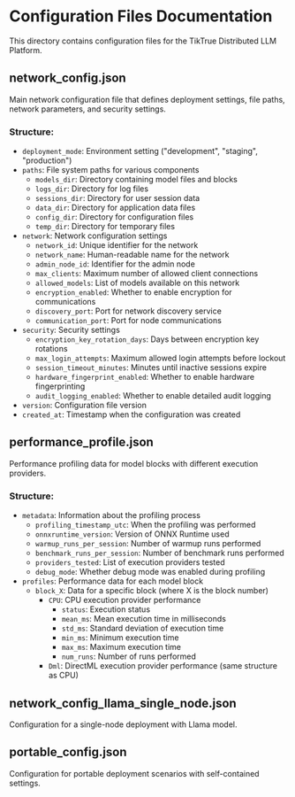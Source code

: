 # Configuration Files Documentation

This directory contains configuration files for the TikTrue Distributed LLM Platform.

## network_config.json

Main network configuration file that defines deployment settings, file paths, network parameters, and security settings.

### Structure:

- `deployment_mode`: Environment setting ("development", "staging", "production")
- `paths`: File system paths for various components
  - `models_dir`: Directory containing model files and blocks
  - `logs_dir`: Directory for log files
  - `sessions_dir`: Directory for user session data
  - `data_dir`: Directory for application data files
  - `config_dir`: Directory for configuration files
  - `temp_dir`: Directory for temporary files
- `network`: Network configuration settings
  - `network_id`: Unique identifier for the network
  - `network_name`: Human-readable name for the network
  - `admin_node_id`: Identifier for the admin node
  - `max_clients`: Maximum number of allowed client connections
  - `allowed_models`: List of models available on this network
  - `encryption_enabled`: Whether to enable encryption for communications
  - `discovery_port`: Port for network discovery service
  - `communication_port`: Port for node communications
- `security`: Security settings
  - `encryption_key_rotation_days`: Days between encryption key rotations
  - `max_login_attempts`: Maximum allowed login attempts before lockout
  - `session_timeout_minutes`: Minutes until inactive sessions expire
  - `hardware_fingerprint_enabled`: Whether to enable hardware fingerprinting
  - `audit_logging_enabled`: Whether to enable detailed audit logging
- `version`: Configuration file version
- `created_at`: Timestamp when the configuration was created

## performance_profile.json

Performance profiling data for model blocks with different execution providers.

### Structure:

- `metadata`: Information about the profiling process
  - `profiling_timestamp_utc`: When the profiling was performed
  - `onnxruntime_version`: Version of ONNX Runtime used
  - `warmup_runs_per_session`: Number of warmup runs performed
  - `benchmark_runs_per_session`: Number of benchmark runs performed
  - `providers_tested`: List of execution providers tested
  - `debug_mode`: Whether debug mode was enabled during profiling
- `profiles`: Performance data for each model block
  - `block_X`: Data for a specific block (where X is the block number)
    - `CPU`: CPU execution provider performance
      - `status`: Execution status
      - `mean_ms`: Mean execution time in milliseconds
      - `std_ms`: Standard deviation of execution time
      - `min_ms`: Minimum execution time
      - `max_ms`: Maximum execution time
      - `num_runs`: Number of runs performed
    - `Dml`: DirectML execution provider performance (same structure as CPU)

## network_config_llama_single_node.json

Configuration for a single-node deployment with Llama model.

## portable_config.json

Configuration for portable deployment scenarios with self-contained settings.